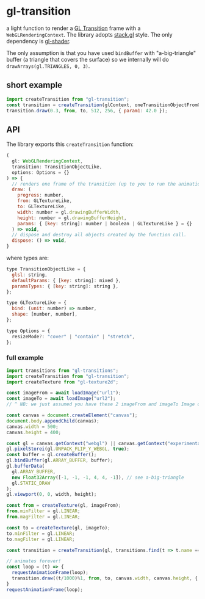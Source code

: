 # gl-transition

a light function to render a [GL Transition](https://gl-transitions.com) frame with a `WebGLRenderingContext`.
The library adopts [stack.gl](http://stack.gl) style.
The only dependency is [gl-shader](https://www.npmjs.com/package/gl-shader).

The only assumption is that you have used `bindBuffer` with "a-big-triangle" buffer (a triangle that covers the surface) so we internally will do `drawArrays(gl.TRIANGLES, 0, 3)`.

## short example

```js
import createTransition from "gl-transition";
const transition = createTransition(glContext, oneTransitionObjectFromGLTransitionsLib);
transition.draw(0.3, from, to, 512, 256, { param1: 42.0 });
```

## API

The library exports this `createTransition` function:
```js
(
  gl: WebGLRenderingContext,
  transition: TransitionObjectLike,
  options: Options = {}
) => {
  // renders one frame of the transition (up to you to run the animation loop the way you want)
  draw: (
    progress: number,
    from: GLTextureLike,
    to: GLTextureLike,
    width: number = gl.drawingBufferWidth,
    height: number = gl.drawingBufferHeight,
    params: { [key: string]: number | boolean | GLTextureLike } = {}
  ) => void,
  // dispose and destroy all objects created by the function call.
  dispose: () => void,
}
```

where types are:

```js
type TransitionObjectLike = {
  glsl: string,
  defaultParams: { [key: string]: mixed },
  paramsTypes: { [key: string]: string },
};

type GLTextureLike = {
  bind: (unit: number) => number,
  shape: [number, number],
};

type Options = {
  resizeMode?: "cover" | "contain" | "stretch",
};
```

### full example

```js
import transitions from "gl-transitions";
import createTransition from "gl-transition";
import createTexture from "gl-texture2d";

const imageFrom = await loadImage("url1");
const imageTo = await loadImage("url2");
// ^ NB: we just assumed you have these 2 imageFrom and imageTo Image objects that have the image loaded and ready

const canvas = document.createElement("canvas");
document.body.appendChild(canvas);
canvas.width = 500;
canvas.height = 400;

const gl = canvas.getContext("webgl") || canvas.getContext("experimental-webgl");
gl.pixelStorei(gl.UNPACK_FLIP_Y_WEBGL, true);
const buffer = gl.createBuffer();
gl.bindBuffer(gl.ARRAY_BUFFER, buffer);
gl.bufferData(
  gl.ARRAY_BUFFER,
  new Float32Array([-1, -1, -1, 4, 4, -1]), // see a-big-triangle
  gl.STATIC_DRAW
);
gl.viewport(0, 0, width, height);

const from = createTexture(gl, imageFrom);
from.minFilter = gl.LINEAR;
from.magFilter = gl.LINEAR;

const to = createTexture(gl, imageTo);
to.minFilter = gl.LINEAR;
to.magFilter = gl.LINEAR;

const transition = createTransition(gl, transitions.find(t => t.name === "cube")); // https://github.com/gl-transitions/gl-transitions/blob/master/transitions/cube.glsl

// animates forever!
const loop = (t) => {
  requestAnimationFrame(loop);
  transition.draw((t/1000)%1, from, to, canvas.width, canvas.height, { persp: 1.5, unzoom: 0.6 });
}
requestAnimationFrame(loop);
```
